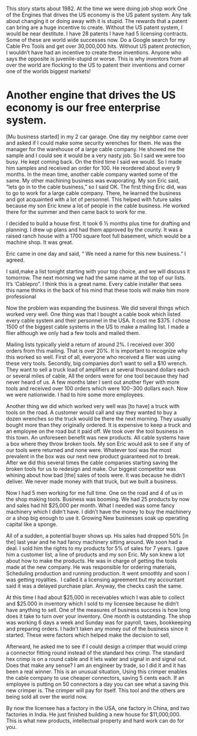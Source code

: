 
This story starts about 1982. At the time we were doing job shop work One of the Engines that drives the US economy is the US patent system. Any talk about changing it or doing away with it is stupid. The rewards that a patent can bring are a huge incentive to create. Without the US patent system, I would be near destitute. I have 28 patents I have had 5 licensing contracts. Some of these are world wide successes now. Do a Google search for my Cable Pro Tools and get over 30,000,000 hits. Without US patent protection, I wouldn’t have had an incentive to create these inventions. Anyone who says the opposite is juvenile-stupid or worse. This is why inventors from all over the world are flocking to the US to patent their inventions and corner one of the worlds biggest markets!

# Another engine that drives the US economy is our free enterprise system.

[Mu business started] in my 2 car garage. One day my neighbor came over and asked if I could make some security wrenches for them. He was the manager for the warehouse of a large cable company. He showed me the sample and I could see it would be a very nasty job. So I said we were too busy. He kept coming back. On the third time I said we would. So I made him samples and received an order for 100. He reordered about every 9 months. In the mean time, another cable company wanted some of the same. My other machining business was evaporating. My son Eric said, “lets go in to the cable business,” so I said OK. The first thing Eric did, was to go to work for a large cable company. There, he learned the business and got acquainted with a lot of personnel. This helped with future sales because my son Eric knew a lot of people in the cable business. He worked there for the summer and then came back to work for me.

I decided to build a house first. It took 6 ½ months plus time for drafting and planning. I drew up plans and had them approved by the county. It was a raised ranch house with a 1700 square foot full basement, which would be a machine shop. It was great.

Eric came in one day and said, “ We need a name for this new business.“ I agreed.

I said,make a list tonight starting with your top choice, and we will discuss it tomorrow. The next morning we had the same name at the top of our lists. It’s ‘Cablepro”. I think this is a great name. Every cable installer that sees this name thinks in the back of his mind that these tools will make him more professional

Now the problem was expanding the business. We did several things which worked very well. One thing was that I bought a cable book which listed every cable system and their personnel in the USA. It cost me $375. I chose 1500 of the biggest cable systems in the US to make a mailing list. I made a flier although we only had a few tools and mailed them.

Mailing lists typically yield a return of around 2%. I received over 300 orders from this mailing. That is over 20%. It is important to recognize why this worked so well. First of all, everyone who received a flier was using these very tools. Secondly, big companies don’t want to sell a $10 wrench. They want to sell a truck load of amplifiers at several thousand dollars each or several miles of cable, All the orders were for one tool because they had never heard of us. A few months later I sent out another flyer with more tools and received over 100 orders which were $100-$300 dollars each. Now we were nationwide. I had to hire some more employees.

Another thing we did which worked very well was [to have] a truck with tools on the road. A customer would call and say they wanted to buy a dozen wrenches so the truck would be there the next morning. They usually bought more than they originally ordered. It is expensive to keep a truck and an employee on the road but it paid off. We took over the tool business in this town. An unforeseen benefit was new products. All cable systems have a box where they throw broken tools. My son Eric would ask to see if any of our tools were returned and none were. Whatever tool was the most prevalent in the box was our next new product guaranteed not to break. After we did this several times the cable companies starting saving the broken tools for us to redesign and make. Our biggest competitor was whining about how bad [the] sales of tools were. It was because he didn’t deliver. We never made money with that truck, but we built a business.

Now I had 5 men working for me full time. One on the road and 4 of us in the shop making tools. Business was booming. We had 25 products by now and sales had hit $25,000 per month. What I needed was some fancy machinery which I didn’t have. I didn’t have the money to buy the machinery or a shop big enough to use it. Growing New businesses soak up operating capital like a sponge.

All of a sudden, a potential buyer shows up. His sales had dropped 50% [in the] last year and he had fancy machinery sitting around. We soon had a deal. I sold him the rights to my products for 5% of sales for 7 years. I gave him a customer list, a line of products and my son Eric. My son knew a lot about how to make the products. He was in charge of getting the tools made at the new company. He was responsible for ordering materials, Scheduling production and running production. It went smoothly and soon I was getting royalties.  I called it a licensing agreement but my accountant said it was a delayed purchase plan. Anyway, the checks cash the same.

At this time I had about $25,000 in receivables which I was able to collect and $25.000 in inventory which I sold to my licensee because he didn’t have anything to sell. One of the measures of business success is how long does it take to turn over your inventory. One month is outstanding. The shop was working 6 days a week and Sunday was for payroll, taxes, bookkeeping and preparing orders. I hadn’t taken any money out of the business since it started. These were factors which helped make the decision to sell,

Afterward, he asked me to see if I could design a crimper that would crimp a connector fitting round instead of the standard hex crimp. The standard hex crimp is on a round cable and it lets water and signal in and signal out. Does that make any sense? I am an engineer by trade, so I did it and it has been a real winner. This is an unusual situation, Using this crimper enables the cable company to use cheaper connectors, saving 5 cents each. If an employee is putting on 50 connectors a day you can see what a saving this new crimper is. The crimper will pay for itself. This tool and the others are being sold all over the world now.

By now the licensee has a factory in the USA, one factory in China, and two factories in India. He just finished building a new house for $11,000,000. This is what new products, intellectual property and hard work can do for you.